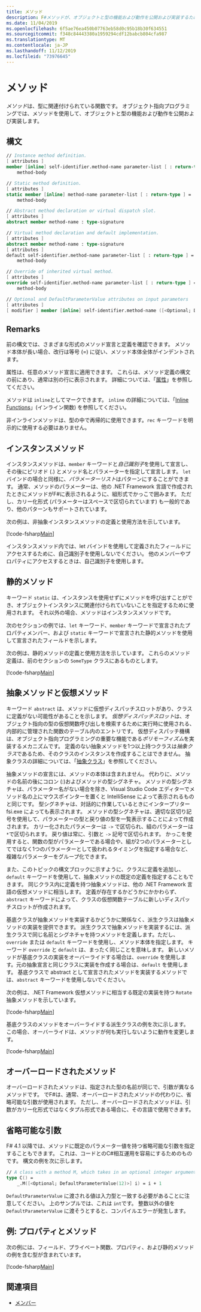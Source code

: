 ```yaml
---
title: メソッド
description: F#メソッドが、オブジェクトと型の機能および動作を公開および実装するために使用される型に関連付けられた関数であることを説明します。
ms.date: 11/04/2019
ms.openlocfilehash: 6f5ae76ea450b07763eb58d0c95b18b30f634551
ms.sourcegitcommit: f348c84443380a1959294cdf12babcb804cfa987
ms.translationtype: MT
ms.contentlocale: ja-JP
ms.lasthandoff: 11/12/2019
ms.locfileid: "73976645"
---
```

# <a name="methods"></a>メソッド

*メソッド*は、型に関連付けられている関数です。 オブジェクト指向プログラミングでは、メソッドを使用して、オブジェクトと型の機能および動作を公開および実装します。

## <a name="syntax"></a>構文

```fsharp
// Instance method definition.
[ attributes ]
member [inline] self-identifier.method-name parameter-list [ : return-type ] =
    method-body

// Static method definition.
[ attributes ]
static member [inline] method-name parameter-list [ : return-type ] =
    method-body

// Abstract method declaration or virtual dispatch slot.
[ attributes ]
abstract member method-name : type-signature

// Virtual method declaration and default implementation.
[ attributes ]
abstract member method-name : type-signature
[ attributes ]
default self-identifier.method-name parameter-list [ : return-type ] =
    method-body

// Override of inherited virtual method.
[ attributes ]
override self-identifier.method-name parameter-list [ : return-type ] =
    method-body

// Optional and DefaultParameterValue attributes on input parameters
[ attributes ]
[ modifier ] member [inline] self-identifier.method-name ([<Optional; DefaultParameterValue( default-value )>] input) [ : return-type ]
```

## <a name="remarks"></a>Remarks

前の構文では、さまざまな形式のメソッド宣言と定義を確認できます。 メソッド本体が長い場合、改行は等号 (=) に従い、メソッド本体全体がインデントされます。

属性は、任意のメソッド宣言に適用できます。 これらは、メソッド定義の構文の前にあり、通常は別の行に表示されます。 詳細については、「[属性](../attributes.md)」を参照してください。

メソッドは `inline`としてマークできます。 `inline` の詳細については、「[Inline Functions](../functions/inline-functions.md)」(インライン関数) を参照してください。

非インラインメソッドは、型の中で再帰的に使用できます。`rec` キーワードを明示的に使用する必要はありません。

## <a name="instance-methods"></a>インスタンスメソッド

インスタンスメソッドは、`member` キーワードと*自己識別子*を使用して宣言し、その後にピリオド (.) とメソッド名とパラメーターを指定して宣言します。 `let` バインドの場合と同様に、*パラメーターリスト*はパターンにすることができます。 通常、メソッドのパラメーターは、他の .NET Framework 言語で作成されたときにメソッドがF#に表示されるように、組形式でかっこで囲みます。 ただし、カリー化形式 (パラメーターはスペースで区切られています) も一般的であり、他のパターンもサポートされています。

次の例は、非抽象インスタンスメソッドの定義と使用方法を示しています。

[!code-fsharp[Main](~/samples/snippets/fsharp/lang-ref-1/snippet3401.fs)]

インスタンスメソッド内では、let バインドを使用して定義されたフィールドにアクセスするために、自己識別子を使用しないでください。 他のメンバーやプロパティにアクセスするときは、自己識別子を使用します。

## <a name="static-methods"></a>静的メソッド

キーワード `static` は、インスタンスを使用せずにメソッドを呼び出すことができ、オブジェクトインスタンスに関連付けられていないことを指定するために使用されます。 それ以外の場合、メソッドはインスタンスメソッドです。

次のセクションの例では、`let` キーワード、`member` キーワードで宣言されたプロパティメンバー、および `static` キーワードで宣言された静的メソッドを使用して宣言されたフィールドを示します。

次の例は、静的メソッドの定義と使用方法を示しています。 これらのメソッド定義は、前のセクションの `SomeType` クラスにあるものとします。

[!code-fsharp[Main](~/samples/snippets/fsharp/lang-ref-1/snippet3402.fs)]

## <a name="abstract-and-virtual-methods"></a>抽象メソッドと仮想メソッド

キーワード `abstract` は、メソッドに仮想ディスパッチスロットがあり、クラスに定義がない可能性があることを示します。 *仮想ディスパッチスロット*は、オブジェクト指向の型の仮想関数呼び出しを検索するために実行時に使用される、内部的に管理された関数のテーブル内のエントリです。 仮想ディスパッチ機構は、オブジェクト指向プログラミングの重要な機能である*ポリモーフィズム*を実装するメカニズムです。 定義のない抽象メソッドを1つ以上持つクラスは*抽象クラス*であるため、そのクラスのインスタンスを作成することはできません。 抽象クラスの詳細については、「[抽象クラス](../abstract-classes.md)」を参照してください。

抽象メソッドの宣言には、メソッドの本体は含まれません。 代わりに、メソッドの名前の後にコロン (:)およびメソッドの型シグネチャ。 メソッドの型シグネチャは、パラメーター名がない場合を除き、Visual Studio Code エディターでメソッド名の上にマウスポインターを置くと IntelliSense によって表示されるものと同じです。 型シグネチャは、対話的に作業しているときにインタープリター fsi.exe によっても表示されます。 メソッドの型シグネチャは、適切な区切り記号を使用して、パラメーターの型と戻り値の型を一覧表示することによって作成されます。 カリー化されたパラメーターは `->` で区切られ、組のパラメーターは `*`で区切られます。 戻り値は常に、引数と `->` 記号で区切られます。 かっこを使用すると、関数の型がパラメーターである場合や、組が2つのパラメーターとしてではなく1つのパラメーターとして扱われるタイミングを指定する場合など、複雑なパラメーターをグループ化できます。

また、このトピックの構文ブロックに示すように、クラスに定義を追加し、`default` キーワードを使用して、抽象メソッドの既定の定義を指定することもできます。 同じクラス内に定義を持つ抽象メソッドは、他の .NET Framework 言語の仮想メソッドに相当します。 定義が存在するかどうかにかかわらず、`abstract` キーワードによって、クラスの仮想関数テーブルに新しいディスパッチスロットが作成されます。

基底クラスが抽象メソッドを実装するかどうかに関係なく、派生クラスは抽象メソッドの実装を提供できます。 派生クラスで抽象メソッドを実装するには、派生クラスで同じ名前とシグネチャを持つメソッドを定義します。ただし、`override` または `default` キーワードを使用し、メソッド本体を指定します。 キーワード `override` と `default` は、まったく同じことを意味します。 新しいメソッドが基底クラスの実装をオーバーライドする場合は、`override` を使用します。元の抽象宣言と同じクラスに実装を作成する場合は、`default` を使用します。 基底クラスで abstract として宣言されたメソッドを実装するメソッドでは、`abstract` キーワードを使用しないでください。

次の例は、.NET Framework 仮想メソッドに相当する既定の実装を持つ `Rotate` 抽象メソッドを示しています。

[!code-fsharp[Main](~/samples/snippets/fsharp/lang-ref-1/snippet3403.fs)]

基底クラスのメソッドをオーバーライドする派生クラスの例を次に示します。 この場合、オーバーライドは、メソッドが何も実行しないように動作を変更します。

[!code-fsharp[Main](~/samples/snippets/fsharp/lang-ref-1/snippet3404.fs)]

## <a name="overloaded-methods"></a>オーバーロードされたメソッド

オーバーロードされたメソッドは、指定された型の名前が同じで、引数が異なるメソッドです。 でF#は、通常、オーバーロードされたメソッドの代わりに、省略可能な引数が使用されます。 ただし、オーバーロードされたメソッドは、引数がカリー化形式ではなくタプル形式である場合に、その言語で使用できます。

## <a name="optional-arguments"></a>省略可能な引数

F# 4.1 以降では、メソッドに既定のパラメーター値を持つ省略可能な引数を指定することもできます。  これは、コードとのC#相互運用を容易にするためのものです。  構文の例を次に示します。

```fsharp
// A class with a method M, which takes in an optional integer argument.
type C() =
    _.M([<Optional; DefaultParameterValue(12)>] i) = i + 1
```

`DefaultParameterValue` に渡される値は入力型と一致する必要があることに注意してください。  上のサンプルでは、これは `int`です。  整数以外の値を `DefaultParameterValue` に渡そうとすると、コンパイルエラーが発生します。

## <a name="example-properties-and-methods"></a>例: プロパティとメソッド

次の例には、フィールド、プライベート関数、プロパティ、および静的メソッドの例を含む型が含まれています。

[!code-fsharp[Main](~/samples/snippets/fsharp/lang-ref-1/snippet3406.fs)]

## <a name="see-also"></a>関連項目

- [メンバー](index.md)
